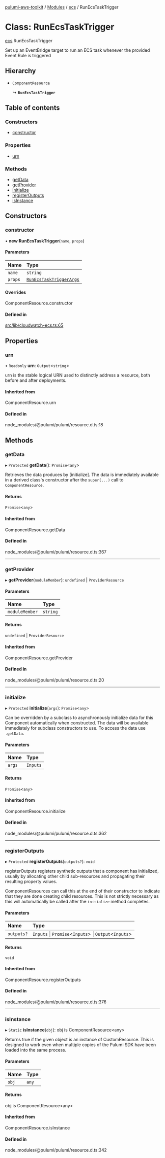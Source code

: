 [pulumi-aws-toolkit](../README.md) / [Modules](../modules.md) / [ecs](../modules/ecs.md) / RunEcsTaskTrigger

# Class: RunEcsTaskTrigger

[ecs](../modules/ecs.md).RunEcsTaskTrigger

Set up an EventBridge target to run an ECS task
whenever the provided Event Rule is triggered

## Hierarchy

- `ComponentResource`

  ↳ **`RunEcsTaskTrigger`**

## Table of contents

### Constructors

- [constructor](ecs.RunEcsTaskTrigger.md#constructor)

### Properties

- [urn](ecs.RunEcsTaskTrigger.md#urn)

### Methods

- [getData](ecs.RunEcsTaskTrigger.md#getdata)
- [getProvider](ecs.RunEcsTaskTrigger.md#getprovider)
- [initialize](ecs.RunEcsTaskTrigger.md#initialize)
- [registerOutputs](ecs.RunEcsTaskTrigger.md#registeroutputs)
- [isInstance](ecs.RunEcsTaskTrigger.md#isinstance)

## Constructors

### constructor

• **new RunEcsTaskTrigger**(`name`, `props`)

#### Parameters

| Name | Type |
| :------ | :------ |
| `name` | `string` |
| `props` | [`RunEcsTaskTriggerArgs`](../interfaces/ecs.RunEcsTaskTriggerArgs.md) |

#### Overrides

ComponentResource.constructor

#### Defined in

[src/lib/cloudwatch-ecs.ts:65](https://github.com/iapetos163/pulumi-aws-toolkit/blob/f4261c5/src/lib/cloudwatch-ecs.ts#L65)

## Properties

### urn

• `Readonly` **urn**: `Output`<`string`\>

urn is the stable logical URN used to distinctly address a resource, both before and after
deployments.

#### Inherited from

ComponentResource.urn

#### Defined in

node_modules/@pulumi/pulumi/resource.d.ts:18

## Methods

### getData

▸ `Protected` **getData**(): `Promise`<`any`\>

Retrieves the data produces by [initialize].  The data is immediately available in a
derived class's constructor after the `super(...)` call to `ComponentResource`.

#### Returns

`Promise`<`any`\>

#### Inherited from

ComponentResource.getData

#### Defined in

node_modules/@pulumi/pulumi/resource.d.ts:367

___

### getProvider

▸ **getProvider**(`moduleMember`): `undefined` \| `ProviderResource`

#### Parameters

| Name | Type |
| :------ | :------ |
| `moduleMember` | `string` |

#### Returns

`undefined` \| `ProviderResource`

#### Inherited from

ComponentResource.getProvider

#### Defined in

node_modules/@pulumi/pulumi/resource.d.ts:20

___

### initialize

▸ `Protected` **initialize**(`args`): `Promise`<`any`\>

Can be overridden by a subclass to asynchronously initialize data for this Component
automatically when constructed.  The data will be available immediately for subclass
constructors to use.  To access the data use `.getData`.

#### Parameters

| Name | Type |
| :------ | :------ |
| `args` | `Inputs` |

#### Returns

`Promise`<`any`\>

#### Inherited from

ComponentResource.initialize

#### Defined in

node_modules/@pulumi/pulumi/resource.d.ts:362

___

### registerOutputs

▸ `Protected` **registerOutputs**(`outputs?`): `void`

registerOutputs registers synthetic outputs that a component has initialized, usually by
allocating other child sub-resources and propagating their resulting property values.

ComponentResources can call this at the end of their constructor to indicate that they are
done creating child resources.  This is not strictly necessary as this will automatically be
called after the `initialize` method completes.

#### Parameters

| Name | Type |
| :------ | :------ |
| `outputs?` | `Inputs` \| `Promise`<`Inputs`\> \| `Output`<`Inputs`\> |

#### Returns

`void`

#### Inherited from

ComponentResource.registerOutputs

#### Defined in

node_modules/@pulumi/pulumi/resource.d.ts:376

___

### isInstance

▸ `Static` **isInstance**(`obj`): obj is ComponentResource<any\>

Returns true if the given object is an instance of CustomResource.  This is designed to work even when
multiple copies of the Pulumi SDK have been loaded into the same process.

#### Parameters

| Name | Type |
| :------ | :------ |
| `obj` | `any` |

#### Returns

obj is ComponentResource<any\>

#### Inherited from

ComponentResource.isInstance

#### Defined in

node_modules/@pulumi/pulumi/resource.d.ts:342
